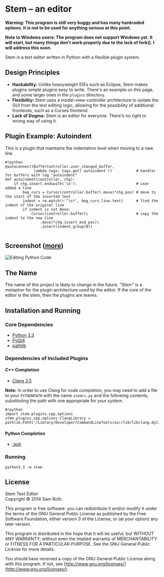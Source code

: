 # Stem – an editor

**Warning: This program is still very buggy and has many hardcoded options. It
is not to be used for anything serious at this point.**

**Note to Windows users: The program does not support Windows yet. It will start, 
but many things don't work properly due to the lack of fork(). I will address
this soon.**

Stem is a text editor written in Python with a flexible plugin system. 

## Design Principles

* **Hackability:** Unlike heavyweight IDEs such as Eclipse, Stem makes plugins
  simple plugins easy to write. There's an example on this page, and some
  larger ones in the `plugins` directory.
* **Flexibility:** Stem uses a model-view-controller architecture to isolate
  the GUI from the text editing logic, allowing for the possibility of
  additional frontends, such as a Curses frontend. 
* **Lack of Dogma:** Stem is an editor for everyone. There's no right or wrong
  way of using it.

## Plugin Example: Autoindent

This is a plugin that maintains the indentation level when moving to a new line.

```
#!python
@autoconnect(BufferController.user_changed_buffer, 
             lambda tags: tags.get('autoindent'))           # handler for buffers with tag "autoindent"
def autoindent(controller, chg):
    if chg.insert.endswith('\n'):                           # user added a line
        beg_curs = Cursor(controller.buffer).move(*chg.pos) # move to the start of the inserted text
        indent = re.match(r'^\s*', beg_curs.line.text)      # find the indent of the original line
        if indent is not None:
            Cursor(controller.buffer)\                      # copy the indent to the new line
                .move(*chg.insert_end_pos)\
                .insert(indent.group(0))


```

## Screenshot ([more](https://bitbucket.org/saroth/stem/wiki/Screenshots))

![Editing Python Code](https://bitbucket.org/saroth/stem/wiki/screenshots/overview.png)

## The Name

The name of this project is likely to change in the future. "Stem" is a
metaphor for the plugin architecture used by the editor. If the core of the
editor is the stem, then the plugins are leaves.

## Installation and Running

### Core Dependencies

* [Python 3.3](http://www.python.org/)
* [PyQt4](http://www.riverbankcomputing.com/software/pyqt/download)
* [pathlib](https://pypi.python.org/pypi/pathlib/)

### Dependencies of Included Plugins

#### C++ Completion

* [Clang 3.5](http://clang.llvm.org)

**Note:** In order to use Clang for code completion, you may need to add a file
to your `PYTHONPATH` with the name `stemrc.py` and the following contents,
substituting the path with one appropriate for your system.

```
#!python
import stem.plugins.cpp.options
stem.plugins.cpp.options.ClangLibrary = pathlib.Path('/Library/Developer/CommandLineTools/usr/lib/libclang.dylib')
```


#### Python Completion

* [Jedi](http://jedi.jedidjah.ch/en/latest/)


### Running

```
python3.3 -m stem
```

## License

Stem Text Editor  
Copyright © 2014 Sam Roth.

This program is free software: you can redistribute it and/or modify it under
the terms of the GNU General Public License as published by the Free Software
Foundation, either version 3 of the License, or (at your option) any later
version.

This program is distributed in the hope that it will be useful, but WITHOUT ANY
WARRANTY; without even the implied warranty of MERCHANTABILITY or FITNESS FOR A
PARTICULAR PURPOSE.  See the GNU General Public License for more details.

You should have received a copy of the GNU General Public License along with
this program.  If not, see
[http://www.gnu.org/licenses/](http://www.gnu.org/licenses/).

